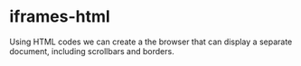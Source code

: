 # iframes-html
Using HTML codes we can create a the browser that can display a separate document, including scrollbars and borders. 
